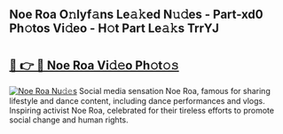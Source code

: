 ## Noe Roa O𝚗lyf𝚊ns Le𝚊𝚔ed N𝚞𝚍es - Part-xd0 Ph𝚘tos Vi𝚍eo - H𝚘t Part Le𝚊𝚔s TrrYJ

# <h2><a href="http://hf0iu5m.feru.top/?c=Noe+Roa">🔗 👉 🔴 Noe Roa Vi𝚍𝚎o Ph𝚘t𝚘𝚜</a></h2>

[![Noe Roa Nu𝚍𝚎s](https://i.imgur.com/0TWrTi3.gif)](http://hf0iu5m.feru.top/?c=Noe+Roa)
Social media sensation Noe Roa, famous for sharing lifestyle and dance content, including dance performances and vlogs. Inspiring activist Noe Roa, celebrated for their tireless efforts to promote social change and human rights. 

